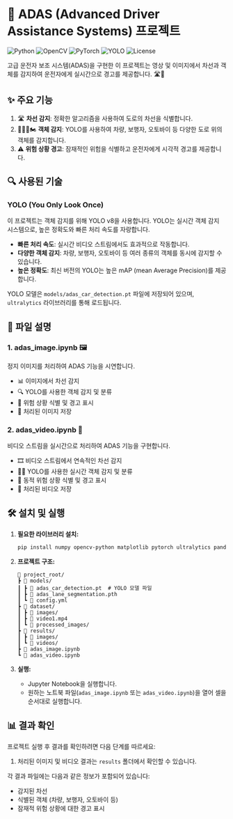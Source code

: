 # 🚗 ADAS (Advanced Driver Assistance Systems) 프로젝트

![Python](https://img.shields.io/badge/Python-3.7%2B-blue)
![OpenCV](https://img.shields.io/badge/OpenCV-4.5%2B-green)
![PyTorch](https://img.shields.io/badge/PyTorch-1.9%2B-red)
![YOLO](https://img.shields.io/badge/YOLO-v8-yellow)
![License](https://img.shields.io/badge/License-MIT-yellow)

고급 운전자 보조 시스템(ADAS)을 구현한 이 프로젝트는 영상 및 이미지에서 차선과 객체를 감지하여 운전자에게 실시간으로 경고를 제공합니다. 🛣️👀

## ✨ 주요 기능

1. 🛣️ **차선 감지**: 정확한 알고리즘을 사용하여 도로의 차선을 식별합니다.
2. 🚙👨‍🦯🏍️ **객체 감지**: YOLO를 사용하여 차량, 보행자, 오토바이 등 다양한 도로 위의 객체를 감지합니다.
3. ⚠️ **위험 상황 경고**: 잠재적인 위험을 식별하고 운전자에게 시각적 경고를 제공합니다.

## 🔍 사용된 기술

### YOLO (You Only Look Once)

이 프로젝트는 객체 감지를 위해 YOLO v8을 사용합니다. YOLO는 실시간 객체 감지 시스템으로, 높은 정확도와 빠른 처리 속도를 자랑합니다.

- **빠른 처리 속도**: 실시간 비디오 스트림에서도 효과적으로 작동합니다.
- **다양한 객체 감지**: 차량, 보행자, 오토바이 등 여러 종류의 객체를 동시에 감지할 수 있습니다.
- **높은 정확도**: 최신 버전의 YOLO는 높은 mAP (mean Average Precision)를 제공합니다.

YOLO 모델은 `models/adas_car_detection.pt` 파일에 저장되어 있으며, `ultralytics` 라이브러리를 통해 로드됩니다.

## 📁 파일 설명

### 1. adas_image.ipynb 🖼️

정지 이미지를 처리하여 ADAS 기능을 시연합니다.

- 📊 이미지에서 차선 감지
- 🔍 YOLO를 사용한 객체 감지 및 분류
- 🚨 위험 상황 식별 및 경고 표시
- 💾 처리된 이미지 저장

### 2. adas_video.ipynb 🎥

비디오 스트림을 실시간으로 처리하여 ADAS 기능을 구현합니다.

- 🎞️ 비디오 스트림에서 연속적인 차선 감지
- 🏃‍♂️ YOLO를 사용한 실시간 객체 감지 및 분류
- 🚦 동적 위험 상황 식별 및 경고 표시
- 📼 처리된 비디오 저장

## 🛠️ 설치 및 실행

1. **필요한 라이브러리 설치:**
   ```bash
   pip install numpy opencv-python matplotlib pytorch ultralytics pandas
   ```

2. **프로젝트 구조:**
   ```
   📂 project_root/
   ┣ 📂 models/
   ┃ ┣ 📄 adas_car_detection.pt  # YOLO 모델 파일
   ┃ ┣ 📄 adas_lane_segmentation.pth
   ┃ ┗ 📄 config.yml
   ┣ 📂 dataset/
   ┃ ┣ 📂 images/
   ┃ ┣ 📄 video1.mp4
   ┃ ┗ 📂 processed_images/
   ┣ 📂 results/
   ┃ ┣ 📂 images/
   ┃ ┗ 📂 videos/
   ┣ 📓 adas_image.ipynb
   ┗ 📓 adas_video.ipynb
   ```

3. **실행:**
   - Jupyter Notebook을 실행합니다.
   - 원하는 노트북 파일(`adas_image.ipynb` 또는 `adas_video.ipynb`)을 열어 셀을 순서대로 실행합니다.

## 📊 결과 확인

프로젝트 실행 후 결과를 확인하려면 다음 단계를 따르세요:

1. 처리된 이미지 및 비디오 결과는 `results` 폴더에서 확인할 수 있습니다.

각 결과 파일에는 다음과 같은 정보가 포함되어 있습니다:
- 감지된 차선
- 식별된 객체 (차량, 보행자, 오토바이 등)
- 잠재적 위험 상황에 대한 경고 표시
